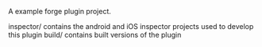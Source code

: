 A example forge plugin project.

inspector/ contains the android and iOS inspector projects used to develop this plugin
build/ contains built versions of the plugin